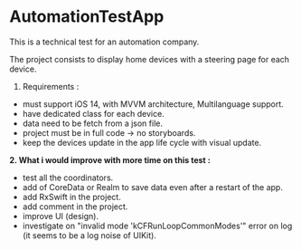 # AutomationTestApp
This is a technical test for an automation company.

The project consists to display home devices with a steering page for each device.

 1. Requirements :
 - must support iOS 14, with MVVM architecture, Multilanguage support.
 - have dedicated class for each device.
 - data need to be fetch from a json file.
 - project must be in full code -> no storyboards.
 - keep the devices update in the app life cycle with visual update.

**2. What i would improve with more time on this test :**
 - test all the coordinators.
 - add of CoreData or Realm to save data even after a restart of the app.
 - add RxSwift in the project.
 - add comment in the project.
 - improve UI (design).
 - investigate on "invalid mode 'kCFRunLoopCommonModes'" error on log (it seems to be a log noise of UIKit).
